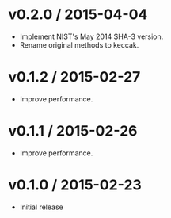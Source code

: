 # v0.2.0 / 2015-04-04

* Implement NIST's May 2014 SHA-3 version.
* Rename original methods to keccak.

# v0.1.2 / 2015-02-27

* Improve performance.

# v0.1.1 / 2015-02-26

* Improve performance.

# v0.1.0 / 2015-02-23

* Initial release
